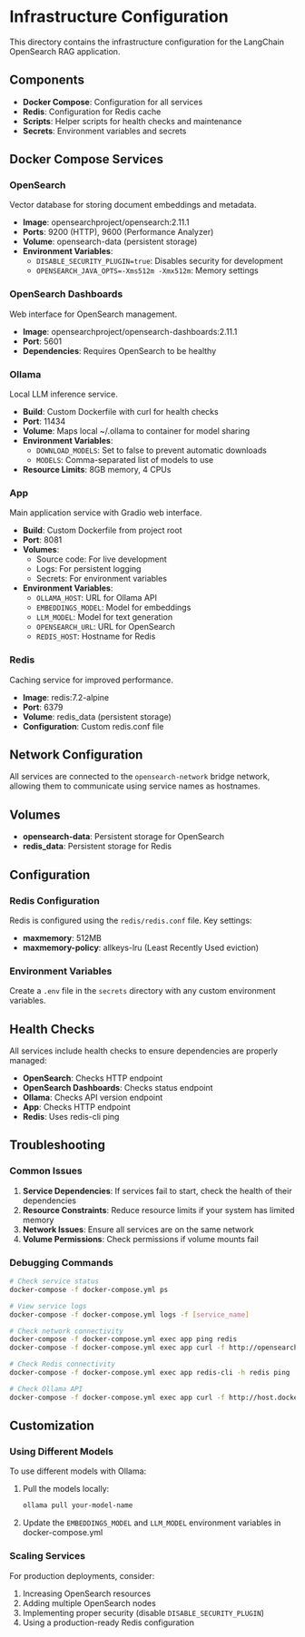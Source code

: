 # Infrastructure Configuration

This directory contains the infrastructure configuration for the LangChain OpenSearch RAG application.

## Components

- **Docker Compose**: Configuration for all services
- **Redis**: Configuration for Redis cache
- **Scripts**: Helper scripts for health checks and maintenance
- **Secrets**: Environment variables and secrets

## Docker Compose Services

### OpenSearch

Vector database for storing document embeddings and metadata.

- **Image**: opensearchproject/opensearch:2.11.1
- **Ports**: 9200 (HTTP), 9600 (Performance Analyzer)
- **Volume**: opensearch-data (persistent storage)
- **Environment Variables**:
  - `DISABLE_SECURITY_PLUGIN=true`: Disables security for development
  - `OPENSEARCH_JAVA_OPTS=-Xms512m -Xmx512m`: Memory settings

### OpenSearch Dashboards

Web interface for OpenSearch management.

- **Image**: opensearchproject/opensearch-dashboards:2.11.1
- **Port**: 5601
- **Dependencies**: Requires OpenSearch to be healthy

### Ollama

Local LLM inference service.

- **Build**: Custom Dockerfile with curl for health checks
- **Port**: 11434
- **Volume**: Maps local ~/.ollama to container for model sharing
- **Environment Variables**:
  - `DOWNLOAD_MODELS`: Set to false to prevent automatic downloads
  - `MODELS`: Comma-separated list of models to use
- **Resource Limits**: 8GB memory, 4 CPUs

### App

Main application service with Gradio web interface.

- **Build**: Custom Dockerfile from project root
- **Port**: 8081
- **Volumes**:
  - Source code: For live development
  - Logs: For persistent logging
  - Secrets: For environment variables
- **Environment Variables**:
  - `OLLAMA_HOST`: URL for Ollama API
  - `EMBEDDINGS_MODEL`: Model for embeddings
  - `LLM_MODEL`: Model for text generation
  - `OPENSEARCH_URL`: URL for OpenSearch
  - `REDIS_HOST`: Hostname for Redis

### Redis

Caching service for improved performance.

- **Image**: redis:7.2-alpine
- **Port**: 6379
- **Volume**: redis_data (persistent storage)
- **Configuration**: Custom redis.conf file

## Network Configuration

All services are connected to the `opensearch-network` bridge network, allowing them to communicate using service names as hostnames.

## Volumes

- **opensearch-data**: Persistent storage for OpenSearch
- **redis_data**: Persistent storage for Redis

## Configuration

### Redis Configuration

Redis is configured using the `redis/redis.conf` file. Key settings:

- **maxmemory**: 512MB
- **maxmemory-policy**: allkeys-lru (Least Recently Used eviction)

### Environment Variables

Create a `.env` file in the `secrets` directory with any custom environment variables.

## Health Checks

All services include health checks to ensure dependencies are properly managed:

- **OpenSearch**: Checks HTTP endpoint
- **OpenSearch Dashboards**: Checks status endpoint
- **Ollama**: Checks API version endpoint
- **App**: Checks HTTP endpoint
- **Redis**: Uses redis-cli ping

## Troubleshooting

### Common Issues

1. **Service Dependencies**: If services fail to start, check the health of their dependencies
2. **Resource Constraints**: Reduce resource limits if your system has limited memory
3. **Network Issues**: Ensure all services are on the same network
4. **Volume Permissions**: Check permissions if volume mounts fail

### Debugging Commands

```bash
# Check service status
docker-compose -f docker-compose.yml ps

# View service logs
docker-compose -f docker-compose.yml logs -f [service_name]

# Check network connectivity
docker-compose -f docker-compose.yml exec app ping redis
docker-compose -f docker-compose.yml exec app curl -f http://opensearch:9200

# Check Redis connectivity
docker-compose -f docker-compose.yml exec app redis-cli -h redis ping

# Check Ollama API
docker-compose -f docker-compose.yml exec app curl -f http://host.docker.internal:11434/api/version
```

## Customization

### Using Different Models

To use different models with Ollama:

1. Pull the models locally:
   ```bash
   ollama pull your-model-name
   ```

2. Update the `EMBEDDINGS_MODEL` and `LLM_MODEL` environment variables in docker-compose.yml

### Scaling Services

For production deployments, consider:

1. Increasing OpenSearch resources
2. Adding multiple OpenSearch nodes
3. Implementing proper security (disable `DISABLE_SECURITY_PLUGIN`)
4. Using a production-ready Redis configuration
